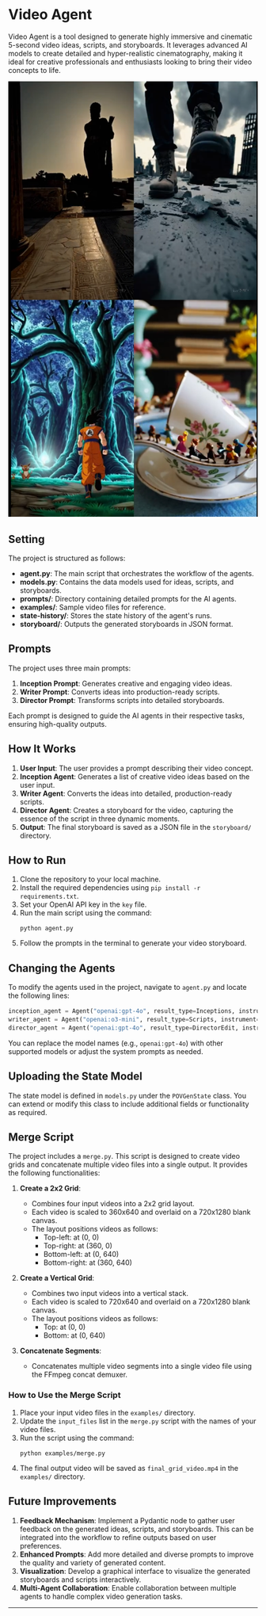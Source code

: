 # Video Agent

Video Agent is a tool designed to generate highly immersive and cinematic 5-second video ideas, scripts, and storyboards. It leverages advanced AI models to create detailed and hyper-realistic cinematography, making it ideal for creative professionals and enthusiasts looking to bring their video concepts to life.


[![demo video](examples/demo.png)][__DEMO_BASIC__]

## Setting
The project is structured as follows:
- **agent.py**: The main script that orchestrates the workflow of the agents.
- **models.py**: Contains the data models used for ideas, scripts, and storyboards.
- **prompts/**: Directory containing detailed prompts for the AI agents.
- **examples/**: Sample video files for reference.
- **state-history/**: Stores the state history of the agent's runs.
- **storyboard/**: Outputs the generated storyboards in JSON format.

## Prompts
The project uses three main prompts:
1. **Inception Prompt**: Generates creative and engaging video ideas.
2. **Writer Prompt**: Converts ideas into production-ready scripts.
3. **Director Prompt**: Transforms scripts into detailed storyboards.

Each prompt is designed to guide the AI agents in their respective tasks, ensuring high-quality outputs.

## How It Works
1. **User Input**: The user provides a prompt describing their video concept.
2. **Inception Agent**: Generates a list of creative video ideas based on the user input.
3. **Writer Agent**: Converts the ideas into detailed, production-ready scripts.
4. **Director Agent**: Creates a storyboard for the video, capturing the essence of the script in three dynamic moments.
5. **Output**: The final storyboard is saved as a JSON file in the `storyboard/` directory.

## How to Run
1. Clone the repository to your local machine.
2. Install the required dependencies using `pip install -r requirements.txt`.
3. Set your OpenAI API key in the `key` file.
4. Run the main script using the command:
   ```
   python agent.py
   ```
5. Follow the prompts in the terminal to generate your video storyboard.

## Changing the Agents
To modify the agents used in the project, navigate to `agent.py` and locate the following lines:
```python
inception_agent = Agent("openai:gpt-4o", result_type=Inceptions, instrument=True, system_prompt=INCEPTION_PROMPT)
writer_agent = Agent("openai:o3-mini", result_type=Scripts, instrument=True, system_prompt=WRITER_PROMPT)
director_agent = Agent("openai:gpt-4o", result_type=DirectorEdit, instrument=True, system_prompt=PRODUCER_PROMPT)
```
You can replace the model names (e.g., `openai:gpt-4o`) with other supported models or adjust the system prompts as needed.

## Uploading the State Model
The state model is defined in `models.py` under the `POVGenState` class. You can extend or modify this class to include additional fields or functionality as required.

## Merge Script

The project includes a `merge.py`. This script is designed to create video grids and concatenate multiple video files into a single output. It provides the following functionalities:

1. **Create a 2x2 Grid**:
   - Combines four input videos into a 2x2 grid layout.
   - Each video is scaled to 360x640 and overlaid on a 720x1280 blank canvas.
   - The layout positions videos as follows:
     - Top-left: at (0, 0)
     - Top-right: at (360, 0)
     - Bottom-left: at (0, 640)
     - Bottom-right: at (360, 640)

2. **Create a Vertical Grid**:
   - Combines two input videos into a vertical stack.
   - Each video is scaled to 720x640 and overlaid on a 720x1280 blank canvas.
   - The layout positions videos as follows:
     - Top: at (0, 0)
     - Bottom: at (0, 640)

3. **Concatenate Segments**:
   - Concatenates multiple video segments into a single video file using the FFmpeg concat demuxer.

### How to Use the Merge Script
1. Place your input video files in the `examples/` directory.
2. Update the `input_files` list in the `merge.py` script with the names of your video files.
3. Run the script using the command:
   ```
   python examples/merge.py
   ```
4. The final output video will be saved as `final_grid_video.mp4` in the `examples/` directory.

## Future Improvements
1. **Feedback Mechanism**: Implement a Pydantic node to gather user feedback on the generated ideas, scripts, and storyboards. This can be integrated into the workflow to refine outputs based on user preferences.
2. **Enhanced Prompts**: Add more detailed and diverse prompts to improve the quality and variety of generated content.
3. **Visualization**: Develop a graphical interface to visualize the generated storyboards and scripts interactively.
4. **Multi-Agent Collaboration**: Enable collaboration between multiple agents to handle complex video generation tasks.

---

[__DEMO_BASIC__]: https://drive.google.com/file/d/1WNbLnm4DYvSCu6oyGbH7Luz8BmnBLfB7/view?usp=sharing